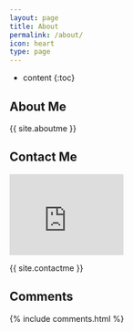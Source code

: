 ```yaml
---
layout: page
title: About
permalink: /about/
icon: heart
type: page
---
```


* content
{:toc}


## About Me

{{ site.aboutme }}

## Contact Me

<iframe src="https://githubbadge.appspot.com/{{ site.github_username }}" style="border: 0;height: 142px;width: 200px;overflow: hidden;" frameBorder="0"></iframe>

{{ site.contactme }}

## Comments

{% include comments.html %}
